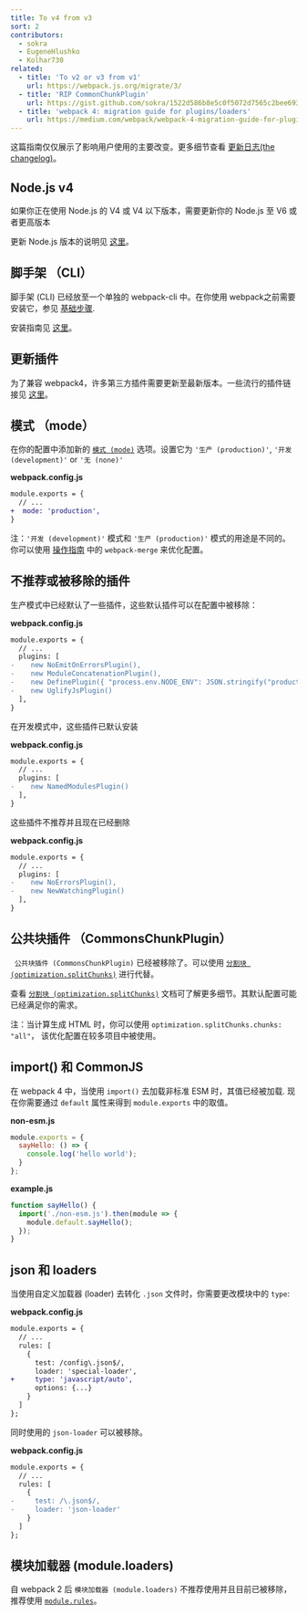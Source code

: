 ```yaml
---
title: To v4 from v3
sort: 2
contributors:
  - sokra
  - EugeneHlushko
  - Kolhar730
related:
  - title: 'To v2 or v3 from v1'
    url: https://webpack.js.org/migrate/3/
  - title: 'RIP CommonChunkPlugin'
    url: https://gist.github.com/sokra/1522d586b8e5c0f5072d7565c2bee693
  - title: 'webpack 4: migration guide for plugins/loaders'
    url: https://medium.com/webpack/webpack-4-migration-guide-for-plugins-loaders-20a79b927202
---
```


这篇指南仅仅展示了影响用户使用的主要改变。更多细节查看 [更新日志(the changelog)](ttps://github.com/webpack/webpack/releases)。


## Node.js v4

如果你正在使用 Node.js 的 V4 或 V4 以下版本，需要更新你的 Node.js 至 V6 或者更高版本

更新 Node.js 版本的说明见 [这里](https://stackoverflow.com/questions/10075990/upgrading-node-js-to-latest-version)。

## 脚手架 （CLI）

脚手架 (CLI) 已经放至一个单独的  webpack-cli 中。在你使用 webpack之前需要安装它，参见 [基础步骤](/guides/getting-started/#basic-setup).

安装指南见 [这里](/guides/installation)。


## 更新插件

为了兼容 webpack4，许多第三方插件需要更新至最新版本。一些流行的插件链接见 [这里](https://github.com/webpack-contrib/awesome-webpack#webpack-plugins)。


## 模式 （mode）

在你的配置中添加新的 [`模式 (mode)`](/configuration/mode/) 选项。设置它为 `'生产 (production)'`, `'开发 (development)'` or `'无 (none)'` 


__webpack.config.js__

``` diff
module.exports = {
  // ...
+  mode: 'production',
}
```

注：`'开发 (development)'` 模式和 `'生产 (production)'` 模式的用途是不同的。你可以使用 [操作指南](/guides/production/#setup) 中的 `webpack-merge` 来优化配置。

## 不推荐或被移除的插件

生产模式中已经默认了一些插件，这些默认插件可以在配置中被移除：

__webpack.config.js__

``` diff
module.exports = {
  // ...
  plugins: [
-    new NoEmitOnErrorsPlugin(),
-    new ModuleConcatenationPlugin(),
-    new DefinePlugin({ "process.env.NODE_ENV": JSON.stringify("production") })
-    new UglifyJsPlugin()
  ],
}
```

在开发模式中，这些插件已默认安装

__webpack.config.js__

``` diff
module.exports = {
  // ...
  plugins: [
-    new NamedModulesPlugin()
  ],
}
```

这些插件不推荐并且现在已经删除

__webpack.config.js__

``` diff
module.exports = {
  // ...
  plugins: [
-    new NoErrorsPlugin(),
-    new NewWatchingPlugin()
  ],
}
```


## 公共块插件 （CommonsChunkPlugin）

` 公共块插件 (CommonsChunkPlugin)` 已经被移除了。可以使用 [`分割块 (optimization.splitChunks)`](/configuration/optimization/#optimizationsplitchunks) 进行代替。

查看 [`分割块 (optimization.splitChunks)`](/configuration/optimization/#optimizationsplitchunks) 文档可了解更多细节。其默认配置可能已经满足你的需求。

注：当计算生成 HTML 时，你可以使用 `optimization.splitChunks.chunks: "all"`， 该优化配置在较多项目中被使用。

## import() 和 CommonJS

在 webpack 4 中，当使用 `import()` 去加载非标准 ESM 时，其值已经被加载. 现在你需要通过 `default` 属性来得到 `module.exports` 中的取值。

__non-esm.js__

``` javascript
module.exports = {
  sayHello: () => {
    console.log('hello world');
  }
};
```

__example.js__

``` javascript
function sayHello() {
  import('./non-esm.js').then(module => {
    module.default.sayHello();
  });
}
```

## json 和 loaders

当使用自定义加载器 (loader) 去转化 `.json` 文件时，你需要更改模块中的 `type`:

__webpack.config.js__

``` diff
module.exports = {
  // ...
  rules: [
    {
      test: /config\.json$/,
      loader: 'special-loader',
+     type: 'javascript/auto',
      options: {...}
    }
  ]
};
```

同时使用的 `json-loader` 可以被移除。

__webpack.config.js__

``` diff
module.exports = {
  // ...
  rules: [
    {
-     test: /\.json$/,
-     loader: 'json-loader'
    }
  ]
};
```

## 模块加载器 (module.loaders)

自 webpack 2 后 `模块加载器 (module.loaders)` 不推荐使用并且目前已被移除，推荐使用 [`module.rules`](/configuration/module/#rule)。

